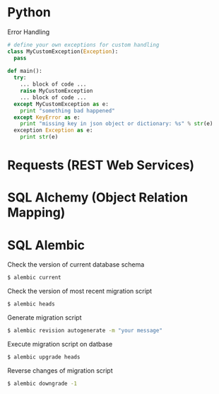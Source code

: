 # Python

Error Handling
```python
# define your own exceptions for custom handling
class MyCustomException(Exception):
  pass
  
def main():
  try: 
    ... block of code ...
    raise MyCustomException
    ... block of code ...
  except MyCustomException as e:
    print "something bad happened"
  except KeyError as e:
    print "missing key in json object or dictionary: %s" % str(e)
  exception Exception as e:
    print str(e)
```

# Requests (REST Web Services)


# SQL Alchemy (Object Relation Mapping)

# SQL Alembic

Check the version of current database schema
```bash
$ alembic current
```

Check the version of most recent migration script
```bash
$ alembic heads
```

Generate migration script
```bash
$ alembic revision autogenerate -m "your message"
```

Execute migration script on datbase
```bash
$ alembic upgrade heads
```

Reverse changes of migration script
```bash
$ alembic downgrade -1
```
